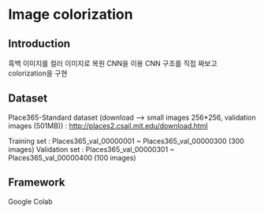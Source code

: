 # Image colorization

## Introduction
흑백 이미지를 컬러 이미지로 복원
CNN을 이용 
CNN 구조를 직접 짜보고 colorization을 구현

## Dataset
Place365-Standard dataset 
(download --> small images 256*256, validation images (501MB)) : http://places2.csail.mit.edu/download.html

Training set : Places365_val_00000001 ~ Places365_val_00000300 (300 images)
Validation set : Places365_val_00000301 ~ Places365_val_00000400 (100 images)

## Framework
Google Colab

